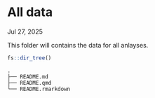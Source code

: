 # All data

Jul 27, 2025

This folder will contains the data for all anlayses.

``` r
fs::dir_tree()
```

    .
    ├── README.md
    ├── README.qmd
    └── README.rmarkdown
